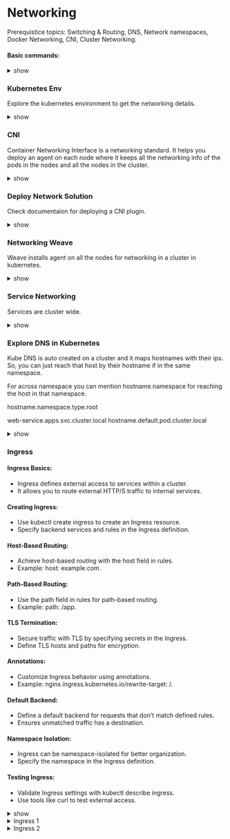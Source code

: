# Networking

Prerequistice topics: Switching & Routing, DNS, Network namespaces, Docker Networking, CNI, Cluster Networking.

#### Basic commands:
<details><summary>show</summary>
<p>
  
```bash

ip link
ip addr
ip addr add 192.168.1.10/24 dev eth0
ip route
ip route add 192.168.1.0/24 via 192.168.2.1
route
cat /proc/sys/net/ipv4/ip_forward

cat >> /etc/hosts
cat >> /etc/hosts
cat /etc/resolv.conf
cat /etc/nsswitch.conf

nslookup www.google.com
dig www.google.com

ps aux


# Create network namespaces
ip netns add red
ip netns add blue

ip netns

# Create veth pairs
ip link add veth-red type veth peer name veth blue

# Create Add veth to respective namespaces
ip link set veth-red netns red
ip link set veth-blue netns blue

# Set IP Addresses
ip -n red addr add 192.168.1.1 dev veth-red
ip -n blue addr add 192.168.1.2 dev veth-blue

# Check IP Addresses
ip -n red addr
ip -n blue addr

# Bring up interfaces
ip -n red link set veth-red up
ip -n blue link set veth-blue up

# Bring Loopback devices up
ip -n red link set lo up
ip -n blue link set lo up

# Add default gateway
ip netns exec red ip route add default via 192.168.1.1 dev veth-red
ip netns exec blue ip route add default via 192.168.1.2 dev veth-blue

ip netns del red
ip netns del blue
ip link del v-net-0
iptables -t nat -D POSTROUTING 1

ip netns add red
ip netns add blue

ip link add veth-red type veth peer name veth-red-br
ip link add veth-blue type veth peer name veth-blue-br

ip link set veth-red netns red
ip link set veth-blue netns blue

ip -n red addr add 192.168.15.2/24 dev veth-red

ip -n blue addr add 192.168.15.3/24 dev veth-blue

brctl addbr v-net-0

ip link set dev v-net-0 up

ip link set veth-red-br up
ip link set veth-blue-br up

```

</p>
</details>

### Kubernetes Env

Explore the kubernetes environment to get the networking details.  

<details><summary>show</summary>
<p>
  
```bash
k get nodes
k describe node controlplane  | grep -i internal

ip a / ip link
ssh node01
ip link show eth0

netstat -nplt

netstat -anp | grep etcd
netstat -anp | grep etcd | grep 2379 | wc -l

```

</p>
</details>

### CNI

Container Networking Interface is a networking standard. It helps you deploy an agent on each node where it keeps all the networking info of the pods in the nodes and all the nodes in the cluster. 

<details><summary>show</summary>
<p>
  
```bash
ps -aux | grep kubelet | grep --color container-runtime-endpoint

/opt/cni/bin  # available CNI pluggins

cat /etc/cni/net.d/10-flannel.conflist | grep type

```

</p>
</details>


### Deploy Network Solution

Check documentaion for deploying a CNI plugin. 

<details><summary>show</summary>
<p>
  
```bash
k apply -f file_name.yaml
kubectl get svc -n critical-space

kubectl create ingress test-ingress --namespace=critical-space \
  --annotation=nginx.ingress.kubernetes.io/rewrite-target=/ \
  --annotation=nginx.ingress.kubernetes.io/ssl-redirect="false" \
  --rule="/pay=pay-service:8282" --dry-run=client -o yaml >> pay_ingress.yaml
```

</p>
</details>

### Networking Weave

Weave installs agent on all the nodes for networking in a cluster in kubernetes.

<details><summary>show</summary>
<p>
  
```bash
kubectl get pods -n kube-system

kubectl get po -o wide -n kube-system | grep weave

ip addr show weave

ssh node01
ip route
```

</p>
</details>


### Service Networking 

Services are cluster wide. 

<details><summary>show</summary>
<p>
  
```bash
ip a | grep eth0

apt install ipcalc

ipcalc -b <ip_addr>

k logs weave-net-fgxvr weave -n kube-system | grep ipalloc-range

cat /etc/kubernetes/manifests/kube-apiserver.yaml   | grep cluster-ip-range

k get pods -n kube-system

k logs kube-proxy-4t62z -n kube-system

```

</p>
</details>


### Explore DNS in Kubernetes

Kube DNS is auto created on a cluster and it maps hostnames with their ips. So, you can just reach that host by their hostname if in the same namespace.

For across namespace you can mention hostname.namespace for reaching the host in that namespace.

hostname.namespace.type.root

web-service.apps.svc.cluster.local
hostname.default.pod.cluster.local



<details><summary>show</summary>
<p>
  
```bash
kubectl get pods -n kube-system

kubectl get cm -n kube-system

kubectl get svc

kubectl exec -it hr -- nslookup mysql.payroll > /root/CKA/nslookup.out

```

</p>
</details>


### Ingress

 #### Ingress Basics:

- Ingress defines external access to services within a cluster.
- It allows you to route external HTTP/S traffic to internal services.

#### Creating Ingress:

- Use kubectl create ingress to create an Ingress resource.
- Specify backend services and rules in the Ingress definition.

#### Host-Based Routing:

- Achieve host-based routing with the host field in rules.
- Example: host: example.com.

#### Path-Based Routing:

- Use the path field in rules for path-based routing.
- Example: path: /app.

#### TLS Termination:

- Secure traffic with TLS by specifying secrets in the Ingress.
- Define TLS hosts and paths for encryption.

#### Annotations:

- Customize Ingress behavior using annotations.
- Example: nginx.ingress.kubernetes.io/rewrite-target: /.

#### Default Backend:

- Define a default backend for requests that don’t match defined rules.
- Ensures unmatched traffic has a destination.

#### Namespace Isolation:

- Ingress can be namespace-isolated for better organization.
- Specify the namespace in the Ingress definition.

#### Testing Ingress:

- Validate Ingress settings with kubectl describe ingress.
- Use tools like curl to test external access.

<details><summary>show</summary>
<p>
  
```bash
# Create an Ingress Resource
kubectl create ingress <ingress-name> --rule=<host>/<path>=<service-name>:<service-port>

# View Ingress Details
kubectl get ingress <ingress-name> -o yaml

# Describe Ingress
kubectl describe ingress <ingress-name>

# Edit Ingress
kubectl edit ingress <ingress-name> -n <namespae-name>

# Delete Ingress
kubectl delete ingress <ingress-name>

# Check Ingress Controller Logs
kubectl logs -l <ingress-controller-label> -n <ingress-controller-namespace>

# Testing Ingress with Curl
curl -H "Host: <ingress-host>" http://<ingress-ip-or-host>/<path>

# Checking Ingress Controller Version (for NGINX Ingress)
kubectl exec -it <nginx-ingress-controller-pod> -- /nginx-ingress-controller --version

# List All Ingress Resources
kubectl get ingress --all-namespaces
```

</p>
</details>



<details><summary>Ingress 1</summary>
<p>
  
```bash
kubectl edit ingress --namespace app-space

```

</p>
</details>



<details><summary>Ingress 2</summary>
<p>
  
```bash
#ingress 2 cmds
```

</p>
</details>

